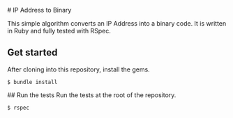 # IP Address to Binary

This simple algorithm converts an IP Address into a binary code. It is written in Ruby and fully tested with RSpec.

## Get started
After cloning into this repository, install the gems.
```
$ bundle install
```

## Run the tests
Run the tests at the root of the repository.
```
$ rspec
```